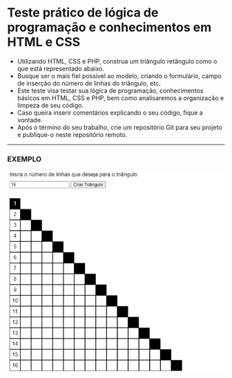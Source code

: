 # Teste prático de lógica de programação e conhecimentos em HTML e CSS

- Utilizando HTML, CSS e PHP, construa um triângulo retângulo como o que está representado abaixo.
- Busque ser o mais fiel possível ao modelo, criando o formulário, campo de inserção do número de linhas do triângulo, etc.
- Este teste visa testar sua lógica de programação, conhecimentos básicos em HTML, CSS e PHP, bem como analisaremos a organização e limpeza de seu código.
- Caso queira inserir comentários explicando o seu código, fique a vontade.
- Após o término do seu trabalho, crie um repositório Git para seu projeto e publique-o neste repositório remoto.

-----

### EXEMPLO

![This is an image](/triangle-challenge.png)
